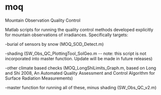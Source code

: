 # moq
Mountain Observation Quality Control

Matlab scripts for running the quality control methods developed explicitly for mountain observations of irradiances. Specifically targets:

-burial of sensors by snow (MOQ_SOD_Detect.m)

-shading (SW_Obs_QC_PlottingTool_SolGeo.m -- note: this script is not incorporated into master function. Update will be made in future releases)

-other climate based checks (MOQ_LongShiLimits_Graph.m, based on Long and Shi 2008, An Automated Quality Assessment and Control Algorithm for Surface Radiation Measurements)

-master function for running all of these, minus shading (SW_Obs_QC_v2.m)
